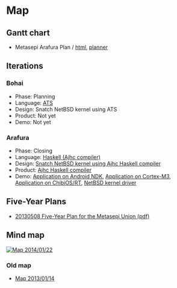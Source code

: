 # Map

## Gantt chart

* Metasepi Arafura Plan / [html](/plan/metasepi-arafura.html), [planner](/plan/metasepi-arafura.planner)

## Iterations

### Bohai

* Phase: Planning
* Language: [ATS](http://www.ats-lang.org/)
* Design: Snatch NetBSD kernel using ATS
* Product: Not yet
* Demo: Not yet

### Arafura

* Phase: Closing
* Language: [Haskell (Ajhc compiler)](http://ajhc.metasepi.org/)
* Design: [Snatch NetBSD kernel using Ajhc Haskell compiler](en/posts/2013-01-09-design_arafura.html)
* Product: [Ajhc Haskell compiler](http://ajhc.metasepi.org/)
* Demo: [Application on Android NDK](https://github.com/ajhc/demo-android-ndk), [Application on Cortex-M3](https://github.com/ajhc/demo-cortex-m3), [Application on ChibiOS/RT](https://github.com/metasepi/chibios-arafura), [NetBSD kernel driver](https://github.com/metasepi/netbsd-arafura-s1)

## Five-Year Plans

* [20130508 Five-Year Plan for the Metasepi Union (pdf)](/doc/20130508_5year_plan.pdf)

## Mind map

<a href="http://www.flickr.com/photos/masterq/12087855036"><img alt="Map 2014/01/22" style="border-width:0" src="http://farm6.staticflickr.com/5534/12087855036_7c0e165b73_c.jpg" /></a>

### Old map

* <a href="http://www.flickr.com/photos/masterq/8379735651">Map 2013/01/14</a>
